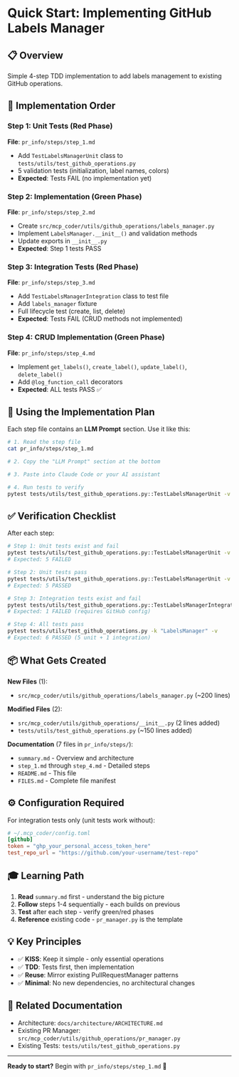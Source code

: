 # Quick Start: Implementing GitHub Labels Manager

## 📋 Overview
Simple 4-step TDD implementation to add labels management to existing GitHub operations.

## 🎯 Implementation Order

### Step 1: Unit Tests (Red Phase)
**File**: `pr_info/steps/step_1.md`
- Add `TestLabelsManagerUnit` class to `tests/utils/test_github_operations.py`
- 5 validation tests (initialization, label names, colors)
- **Expected**: Tests FAIL (no implementation yet)

### Step 2: Implementation (Green Phase)
**File**: `pr_info/steps/step_2.md`
- Create `src/mcp_coder/utils/github_operations/labels_manager.py`
- Implement `LabelsManager.__init__()` and validation methods
- Update exports in `__init__.py`
- **Expected**: Step 1 tests PASS

### Step 3: Integration Tests (Red Phase)
**File**: `pr_info/steps/step_3.md`
- Add `TestLabelsManagerIntegration` class to test file
- Add `labels_manager` fixture
- Full lifecycle test (create, list, delete)
- **Expected**: Tests FAIL (CRUD methods not implemented)

### Step 4: CRUD Implementation (Green Phase)
**File**: `pr_info/steps/step_4.md`
- Implement `get_labels()`, `create_label()`, `update_label()`, `delete_label()`
- Add `@log_function_call` decorators
- **Expected**: ALL tests PASS ✅

## 🚀 Using the Implementation Plan

Each step file contains an **LLM Prompt** section. Use it like this:

```bash
# 1. Read the step file
cat pr_info/steps/step_1.md

# 2. Copy the "LLM Prompt" section at the bottom

# 3. Paste into Claude Code or your AI assistant

# 4. Run tests to verify
pytest tests/utils/test_github_operations.py::TestLabelsManagerUnit -v
```

## ✅ Verification Checklist

After each step:
```bash
# Step 1: Unit tests exist and fail
pytest tests/utils/test_github_operations.py::TestLabelsManagerUnit -v
# Expected: 5 FAILED

# Step 2: Unit tests pass
pytest tests/utils/test_github_operations.py::TestLabelsManagerUnit -v
# Expected: 5 PASSED

# Step 3: Integration tests exist and fail
pytest tests/utils/test_github_operations.py::TestLabelsManagerIntegration -v -m github_integration
# Expected: 1 FAILED (requires GitHub config)

# Step 4: All tests pass
pytest tests/utils/test_github_operations.py -k "LabelsManager" -v
# Expected: 6 PASSED (5 unit + 1 integration)
```

## 📦 What Gets Created

**New Files** (1):
- `src/mcp_coder/utils/github_operations/labels_manager.py` (~200 lines)

**Modified Files** (2):
- `src/mcp_coder/utils/github_operations/__init__.py` (2 lines added)
- `tests/utils/test_github_operations.py` (~150 lines added)

**Documentation** (7 files in `pr_info/steps/`):
- `summary.md` - Overview and architecture
- `step_1.md` through `step_4.md` - Detailed steps
- `README.md` - This file
- `FILES.md` - Complete file manifest

## ⚙️ Configuration Required

For integration tests only (unit tests work without):

```toml
# ~/.mcp_coder/config.toml
[github]
token = "ghp_your_personal_access_token_here"
test_repo_url = "https://github.com/your-username/test-repo"
```

## 🎓 Learning Path

1. **Read** `summary.md` first - understand the big picture
2. **Follow** steps 1-4 sequentially - each builds on previous
3. **Test** after each step - verify green/red phases
4. **Reference** existing code - `pr_manager.py` is the template

## 💡 Key Principles

- ✅ **KISS**: Keep it simple - only essential operations
- ✅ **TDD**: Tests first, then implementation
- ✅ **Reuse**: Mirror existing PullRequestManager patterns
- ✅ **Minimal**: No new dependencies, no architectural changes

## 🔗 Related Documentation

- Architecture: `docs/architecture/ARCHITECTURE.md`
- Existing PR Manager: `src/mcp_coder/utils/github_operations/pr_manager.py`
- Existing Tests: `tests/utils/test_github_operations.py`

---

**Ready to start?** Begin with `pr_info/steps/step_1.md` 🚀
